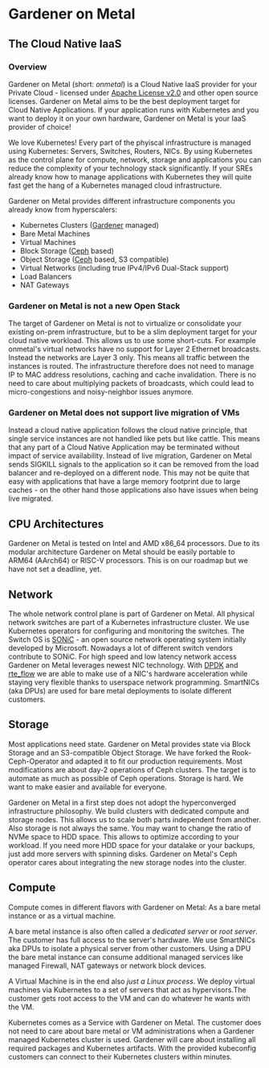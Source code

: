 # Gardener on Metal
## The Cloud Native IaaS

### Overview
Gardener on Metal (short: *onmetal*) is a Cloud Native IaaS provider for your Private Cloud - licensed under [Apache License v2.0](https://www.apache.org/licenses/LICENSE-2.0) and other open source licenses.
Gardener on Metal aims to be the best deployment target for Cloud Native Applications.
If your application runs with Kubernetes and you want to deploy it on your own hardware,
Gardener on Metal is your IaaS provider of choice!

We love Kubernetes!
Every part of the phyiscal infrastructure is managed using Kubernetes: Servers, Switches, Routers, NICs.
By using Kubernetes as the control plane for compute, network, storage and applications you can reduce the complexity of your technology stack significantly.
If your SREs already know how to manage applications with Kubernetes they will quite fast get the hang of a Kubernetes managed cloud infrastructure.

Gardener on Metal provides different infrastructure components you already know from hyperscalers:

- Kubernetes Clusters ([Gardener](https://gardener.cloud/) managed)
- Bare Metal Machines
- Virtual Machines
- Block Storage ([Ceph](https://docs.ceph.com/en/latest/) based)
- Object Storage ([Ceph](https://docs.ceph.com/en/latest/) based, S3 compatible)
- Virtual Networks (including true IPv4/IPv6 Dual-Stack support)
- Load Balancers
- NAT Gateways

### Gardener on Metal is not a new Open Stack
The target of Gardener on Metal is not to virtualize or consolidate your existing on-prem infrastructure,
but to be a slim deployment target for your cloud native workload. This allows us to use some short-cuts.
For example onmetal's virtual networks have no support for Layer 2 Ethernet broadcasts. Instead the networks are
Layer 3 only. This means all traffic between the instances is routed. The infrastructure therefore does not need to
manage IP to MAC address resolutions, caching and cache invalidation. There is no need to care about multiplying
packets of broadcasts, which could lead to micro-congestions and noisy-neighbor issues anymore.

### Gardener on Metal does not support live migration of VMs
Instead a cloud native application follows the cloud native principle, that single service instances are not handled like
pets but like cattle. This means that any part of a Cloud Native Application may be terminated without impact of service
availability. Instead of live migration, Gardener on Metal sends SIGKILL signals to the application so it can be removed
from the load balancer and re-deployed on a different node. This may not be quite that easy with applications that have
a large memory footprint due to large caches - on the other hand those applications also have issues when being live
migrated.

## CPU Architectures
Gardener on Metal is tested on Intel and AMD x86_64 processors. Due to its modular architecture Gardener on Metal
should be easily portable to ARM64 (AArch64) or RISC-V processors. This is on our roadmap but we have not set a
deadline, yet.

## Network
The whole network control plane is part of Gardener on Metal.
All physical network switches are part of a Kubernetes infrastructure cluster. We use Kubernetes operators for configuring and monitoring the switches.
The Switch OS is [SONiC](https://azure.github.io/SONiC/) - an open source network operating system initially
developed by Microsoft. Nowadays a lot of different switch vendors contribute to SONiC.
For high speed and low latency network access Gardener on Metal leverages newest NIC technology.
With [DPDK](https://www.dpdk.org/) and [rte_flow](https://doc.dpdk.org/guides/prog_guide/rte_flow.html) we are able
to make use of a NIC's hardware acceleration while staying very flexible thanks to userspace network programming.
SmartNICs (aka DPUs) are used for bare metal deployments to isolate different customers.

## Storage
Most applications need state. Gardener on Metal provides state via Block Storage and an S3-compatible Object
Storage. We have forked the Rook-Ceph-Operator and adapted it to fit our production requirements. Most
modifications are about day-2 operations of Ceph clusters. The target is to automate as much as possible of Ceph
operations. Storage is hard. We want to make easier and available for everyone.

Gardener on Metal in a first step does not adopt the hyperconverged infrastructure philosophy. We build clusters with dedicated compute and storage nodes.
This allows us to scale both parts independent from another. Also storage is not always the same. You may want to change the ratio of NVMe space to HDD space.
This allows to optimize according to your workload. If you need more HDD space for your datalake or your backups,
just add more servers with spinning disks. Gardener on Metal's Ceph operator cares about integrating the new storage
nodes into the cluster.

## Compute
Compute comes in different flavors with Gardener on Metal: As a bare metal instance or as a virtual machine.

A bare metal instance is also often called a *dedicated server* or *root server*. The customer has full access to the server's hardware. We use SmartNICs aka DPUs to isolate a physical server from other customers. Using a DPU the bare metal instance can consume additional managed services like managed Firewall, NAT gateways or network block devices.

A Virtual Machine is in the end also *just a Linux process*.
We deploy virtual machines via Kubernetes to a set of servers that act as hypervisors.The customer gets root access to the VM and can do whatever he wants with the VM.

Kubernetes comes as a Service with Gardener on Metal.
The customer does not need to care about bare metal or VM administrations when a Gardener managed Kubernetes
cluster is used. Gardener will care about installing all required packages and Kubernetes artifacts. With the provided
kubeconfig customers can connect to their Kubernetes clusters within minutes.
